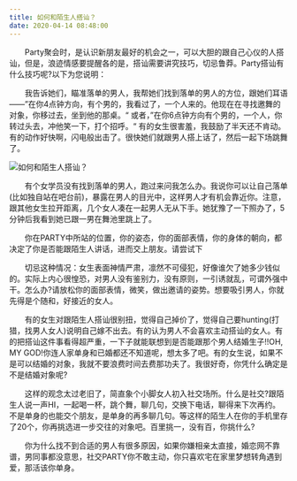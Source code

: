 ```yaml
---
title: 如何和陌生人搭讪？
date: 2020-04-14 08:48:00
---
```




　　Party聚会时，是认识新朋友最好的机会之一，可以大胆的跟自己心仪的人搭讪，但是，浪迹情感要提醒各的是，搭讪需要讲究技巧，切忌鲁莽。Party搭讪有什么技巧呢?以下为您说明：

　　我告诉她们，瞄准落单的男人，我帮她们找到落单的男人的方位，跟她们耳语——”在你4点钟方向，有个男的，我看过了，一个人来的。他现在在寻找邀舞的对象，你移过去，坐到他的那桌。“ 或者，”在你6点钟方向有个男的，一个人，你转过头去，冲他笑一下，打个招呼。“ 有的女生很害羞，我鼓励了半天还不肯动。有的动作好快啊，闪电般出击了。很快她们就跟男人搭上话了，然后一起下场跳舞了。

![如何和陌生人搭讪？](/img/e8beedc2b1873efce22bd7a6850a2331.jpg)

　　有个女学员没有找到落单的男人，跑过来问我怎么办。我说你可以让自己落单(比如独自站在吧台前)，暴露在男人的目光中，这样男人才有机会靠近你。注意，跟其他女生拉开距离，几个女人凑在一起男人无从下手。她犹豫了一下照办了，5分钟后我看到她已跟一男在舞池里跳上了。

　　你在PARTY中所站的位置，你的姿态，你的面部表情，你的身体的朝向，都决定了你是否能跟陌生人讲话，进而交上朋友。请尝试下

　　切忌这种情况：女生表面神情严肃，凛然不可侵犯，好像谁欠了她多少钱似的。实际上内心很惶恐，对男人没有鉴别力，没有原则，一引诱就乱，可谓外强中干。怎么办?请放松你的面部表情，微笑，做出邀请的姿势。想要吸引男人，你就先得是个随和，好接近的女人。

　　有的女生对跟陌生人搭讪很别扭，觉得自己掉价了，觉得自己要hunting(打猎，找男人女人)说明自己嫁不出去。有的认为男人不会喜欢主动搭讪的女人。有的把搭讪这件事看得超严重，一下子就能联想到是否能跟那个男人结婚生子!!OH, MY GOD!你连人家单身和已婚都还不知道呢，想太多了吧。有的女生说，如果不是可以结婚的对象，我就不要浪费时间去费那功夫了。我很好奇，你凭什么确定是不是结婚对象呢?

　　这样的观念太过老旧了，简直象个小脚女人初入社交场所。什么是社交?跟陌生人说一声HI，一起喝一杯，跳个舞，聊几句，交换下电话，聊得来下次再约。不是单身的也能交个朋友，是单身的再多聊几句。等这样的陌生人在你的手机里存了20个，你再挑选进一步交往的对象吧。百里挑一，没有百，你挑什么?

　　你为什么找不到合适的男人有很多原因，如果你嫌相亲太直接，婚恋网不靠谱，男同事都没意思，社交PARTY你不敢主动，你只喜欢宅在家里梦想转角遇到爱，那活该你单身。